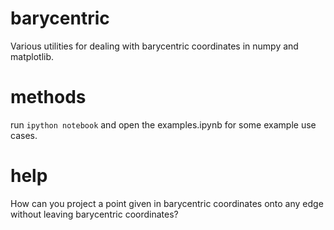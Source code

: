 # barycentric

Various utilities for dealing with barycentric coordinates in numpy and matplotlib.

# methods
run `ipython notebook` and open the examples.ipynb for some example use cases.

# help
How can you project a point given in barycentric coordinates onto any edge without leaving barycentric coordinates?
